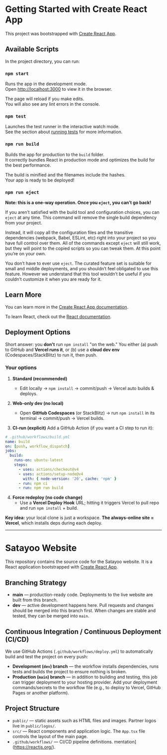 # Getting Started with Create React App

This project was bootstrapped with [Create React App](https://github.com/facebook/create-react-app).

## Available Scripts

In the project directory, you can run:

### `npm start`

Runs the app in the development mode.\
Open [http://localhost:3000](http://localhost:3000) to view it in the browser.

The page will reload if you make edits.\
You will also see any lint errors in the console.

### `npm test`

Launches the test runner in the interactive watch mode.\
See the section about [running tests](https://facebook.github.io/create-react-app/docs/running-tests) for more information.

### `npm run build`

Builds the app for production to the `build` folder.\
It correctly bundles React in production mode and optimizes the build for the best performance.

The build is minified and the filenames include the hashes.\
Your app is ready to be deployed!

### `npm run eject`

**Note: this is a one-way operation. Once you `eject`, you can’t go back!**

If you aren’t satisfied with the build tool and configuration choices, you can `eject` at any time. This command will remove the single build dependency from your project.

Instead, it will copy all the configuration files and the transitive dependencies (webpack, Babel, ESLint, etc) right into your project so you have full control over them. All of the commands except `eject` will still work, but they will point to the copied scripts so you can tweak them. At this point you’re on your own.

You don’t have to ever use `eject`. The curated feature set is suitable for small and middle deployments, and you shouldn’t feel obligated to use this feature. However we understand that this tool wouldn’t be useful if you couldn’t customize it when you are ready for it.

## Learn More

You can learn more in the [Create React App documentation](https://facebook.github.io/create-react-app/docs/getting-started).

To learn React, check out the [React documentation](https://reactjs.org/).

## Deployment Options

Short answer: you **don't** run `npm install` "on the web." You either (a) push to GitHub and **Vercel runs it**, or (b) use a **cloud dev env** (Codespaces/StackBlitz) to run it, then push.

### Your options

1. **Standard (recommended)**
   - Edit locally → `npm install` → commit/push → Vercel auto builds & deploys.

2. **Web-only dev (no local)**
   - Open **GitHub Codespaces** (or StackBlitz) → run `npm install` in its terminal → commit/push → Vercel builds.

3. **CI-run (explicit)**
   Add a GitHub Action (if you want a CI step to run it):

```yaml
# .github/workflows/build.yml
name: build
on: [push, workflow_dispatch]
jobs:
  build:
    runs-on: ubuntu-latest
    steps:
      - uses: actions/checkout@v4
      - uses: actions/setup-node@v4
        with: { node-version: '20', cache: 'npm' }
      - run: npm ci
      - run: npm run build
```

4. **Force redeploy (no code change)**
   - Use a **Vercel Deploy Hook** URL; hitting it triggers Vercel to pull repo and run `npm install` + build.

**Key idea:** your local clone is just a workspace.
**The always-online site = Vercel**, which installs deps during each deploy.

---

# Satayoo Website

This repository contains the source code for the Satayoo website. It is a React application bootstrapped with [Create React App](https://github.com/facebook/create-react-app).

## Branching Strategy

- **main** — production-ready code. Deployments to the live website are built from this branch.
- **dev** — active development happens here. Pull requests and changes should be merged into this branch first. When changes are stable and tested, they can be merged into `main`.

## Continuous Integration / Continuous Deployment (CI/CD)

We use GitHub Actions (`.github/workflows/deploy.yml`) to automatically build and test the project on every push:

- **Development (`dev`) branch** — the workflow installs dependencies, runs tests and builds the project to ensure nothing is broken.
- **Production (`main`) branch** — in addition to building and testing, this job can trigger deployment to your hosting provider. Add your deployment commands/secrets to the workflow file (e.g., to deploy to Vercel, GitHub Pages or another platform).

## Project Structure

- `public/` — static assets such as HTML files and images. Partner logos live in `public/logos/`.
- `src/` — React components and application logic. The `App.tsx` file controls the layout of the main page.
- `.github/workflows/` — CI/CD pipeline definitions.
mentation](https://reactjs.org/).
